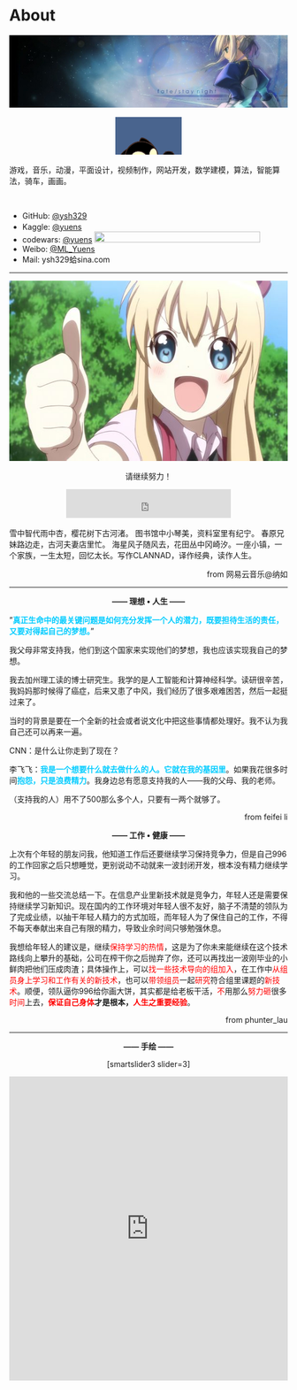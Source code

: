 # About

![header](../assets/header01.jpg)

<p style="text-align: center;"><img class="alignleft wp-image-169 size-full" src="./assets/cat.gif" alt="13_avatar_middle" width="120" height="68" /></p>
游戏，音乐，动漫，平面设计，视频制作，网站开发，数学建模，算法，智能算法，骑车，画画。<!--more-->

<a href="http://mail.qq.com/cgi-bin/qm_share?t=qm_mailme&amp;email=M1dSQVhRX0ZWSXNCQh1QXF4" target="_blank"><img src="http://rescdn.qqmail.com/zh_CN/htmledition/images/function/qm_open/ico_mailme_02.png" alt="" /></a>
<ul>
	<li>GitHub: <a href="https://github.com/ysh329" target="_blank">@ysh329</a></li>
	<li>Kaggle: <a href="https://www.kaggle.com/yuenshome" target="_blank">@yuens</a> <img class="" src="https://www.kaggle.com/static/images/tiers/novice@192.png" alt="" width="17" height="17" /></li>
	<li>codewars: <a href="https://www.codewars.com/users/yuens" target="_blank">@yuens</a> <img class="alignnone" src="https://www.codewars.com/users/yuens/badges/small" alt="" width="300" height="20" /></li>
	<li>Weibo: <a href="http://weibo.com/u/1181564472" target="_blank">@ML_Yuens</a></li>
	<li>Mail: ysh329蛤sina.com</li>
</ul>

<hr />
<p style="text-align: left;"><img class="alignnone wp-image-187 size-full aligncenter" src="./assets/hardwork.jpg" alt="" width="580" height="326" /></p>
<p style="text-align: center;">请继续努力！</p>
<p style="text-align: center;"><iframe width="298" height="52" frameborder="no" border="0" marginwidth="0" marginheight="0" src="http://music.163.com/outchain/player?type=2&amp;id=849929&amp;auto=1&amp;height=32"></iframe></p>
雪中智代雨中杏，樱花树下古河渚。 图书馆中小琴美，资料室里有纪宁。 春原兄妹路边走，古河夫妻店里忙。 海星风子随风去，花田丛中冈崎汐。一座小镇，一个家族，一生太短，回忆太长。写作CLANNAD，译作经典，读作人生。
<p style="text-align: right;">from 网易云音乐@纳如</p>


<hr />
<p style="text-align: center;"><strong>—— 理想 • 人生 ——</strong></p>
”<strong><span style="color: #00ccff;">真正生命中的最关键问题是如何充分发挥一个人的潜力，既要担待生活的责任，又要对得起自己的梦想。</span></strong>”

我父母非常支持我，他们到这个国家来实现他们的梦想，我也应该实现我自己的梦想。

我去加州理工读的博士研究生。我学的是人工智能和计算神经科学。读研很辛苦，我妈妈那时候得了癌症，后来又患了中风，我们经历了很多艰难困苦，然后一起挺过来了。

当时的背景是要在一个全新的社会或者说文化中把这些事情都处理好。我不认为我自己还可以再来一遍。

CNN：是什么让你走到了现在？

李飞飞：<strong><span style="color: #00ccff;">我是一个想要什么就去做什么的人。它就在我的基因里</span></strong>。如果我花很多时间<strong><span style="color: #00ccff;">抱怨，只是浪费精力</span></strong>。我身边总有愿意支持我的人——我的父母、我的老师。

（支持我的人）用不了500那么多个人，只要有一两个就够了。
<p style="text-align: right;">from feifei li</p>
<p style="text-align: center;"><strong>—— 工作 • 健康 ——</strong></p>
上次有个年轻的朋友问我，他知道工作后还要继续学习保持竞争力，但是自己996的工作回家之后只想睡觉，更别说动不动就来一波封闭开发，根本没有精力继续学习。

我和他的一些交流总结一下。在信息产业里新技术就是竞争力，年轻人还是需要保持继续学习新知识。现在国内的工作环境对年轻人很不友好，脑子不清楚的领队为了完成业绩，以抽干年轻人精力的方式加班，而年轻人为了保住自己的工作，不得不每天奉献出来自己有限的精力，导致业余时间只够勉强休息。

我想给年轻人的建议是，继续<span style="color: #ff0000;">保持学习的热情</span>，这是为了你未来能继续在这个技术路线向上攀升的基础，公司在榨干你之后抛弃了你，还可以再找出一波刚毕业的小鲜肉把他们压成肉渣；具体操作上，可以<span style="color: #ff0000;">找一些技术导向的组加入</span>，在工作中<span style="color: #ff0000;">从组员身上学习和工作有关的新技术</span>，也可以<span style="color: #ff0000;">带领组员</span>一起<span style="color: #ff0000;">研究</span>符合组里课题的<span style="color: #ff0000;">新技术</span>。顺便，领队逼你996给你画大饼，其实都是给老板干活，<span style="color: #ff0000;">不</span>用那么<span style="color: #ff0000;">努力砸</span>很多<span style="color: #ff0000;">时间</span>上去，<strong><span style="color: #ff0000;">保证自己身体</span>才是根本，<span style="color: #ff0000;">人生之重要经验</span></strong>。
<p style="text-align: right;">from phunter_lau</p>


<hr />
<p style="text-align: center;"><strong>—— 手绘 ——</strong></p>

<div style="text-align: center;">[smartslider3 slider=3]</div>
<p style="text-align: center;"></p>


<iframe width="100%" height="550" class="share_self"  frameborder="0" scrolling="no" src="http://widget.weibo.com/weiboshow/index.php?language=&width=0&height=550&fansRow=2&ptype=0&speed=0&skin=1&isTitle=1&noborder=1&isWeibo=1&isFans=1&uid=1181564472&verifier=5d9a7d02&dpc=1"></iframe>
